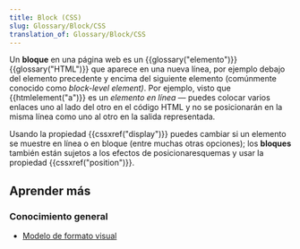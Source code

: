 ```yaml
---
title: Block (CSS)
slug: Glossary/Block/CSS
translation_of: Glossary/Block/CSS
---
```

Un **bloque** en una página web es un {{glossary("elemento")}} {{glossary("HTML")}} que aparece en una nueva línea, por ejemplo debajo del elemento precedente y encima del siguiente elemento (comúnmente conocido como _block-level element)_. Por ejemplo, visto que {{htmlelement("a")}} es un _elemento en línea_ — puedes colocar varios enlaces uno al lado del otro en el código HTML y no se posicionarán en la misma línea como uno al otro en la salida representada.

Usando la propiedad {{cssxref("display")}} puedes cambiar si un elemento se muestre en línea o en bloque (entre muchas otras opciones); los **bloques** también están sujetos a los efectos de posicionaresquemas y usar la propiedad {{cssxref("position")}}.

## Aprender más

### Conocimiento general

- [Modelo de formato visual](/es/docs/Web/Guide/CSS/Visual_formatting_model)
